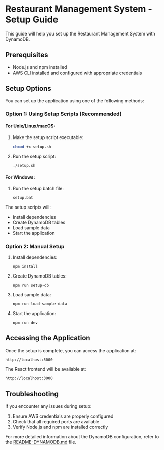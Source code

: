 # Restaurant Management System - Setup Guide

This guide will help you set up the Restaurant Management System with DynamoDB.

## Prerequisites

- Node.js and npm installed
- AWS CLI installed and configured with appropriate credentials

## Setup Options

You can set up the application using one of the following methods:

### Option 1: Using Setup Scripts (Recommended)

#### For Unix/Linux/macOS:

1. Make the setup script executable:
   ```bash
   chmod +x setup.sh
   ```

2. Run the setup script:
   ```bash
   ./setup.sh
   ```

#### For Windows:

1. Run the setup batch file:
   ```
   setup.bat
   ```

The setup scripts will:
- Install dependencies
- Create DynamoDB tables
- Load sample data
- Start the application

### Option 2: Manual Setup

1. Install dependencies:
   ```
   npm install
   ```

2. Create DynamoDB tables:
   ```
   npm run setup-db
   ```

3. Load sample data:
   ```
   npm run load-sample-data
   ```

4. Start the application:
   ```
   npm run dev
   ```

## Accessing the Application

Once the setup is complete, you can access the application at:

```
http://localhost:5000
```

The React frontend will be available at:

```
http://localhost:3000
```

## Troubleshooting

If you encounter any issues during setup:

1. Ensure AWS credentials are properly configured
2. Check that all required ports are available
3. Verify Node.js and npm are installed correctly

For more detailed information about the DynamoDB configuration, refer to the [README-DYNAMODB.md](./README-DYNAMODB.md) file.